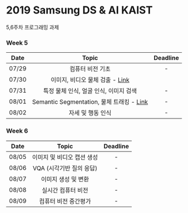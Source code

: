 # 2019 Samsung DS & AI KAIST

5,6주차 프로그래밍 과제


### Week 5
| Date | Topic | Deadline | 
|:-------:|:-------:|:------:|
|  07/29 |  컴퓨터 비전 기초  |   -    |
|  07/30 |  이미지, 비디오 물체 검출 - [Link](https://github.com/1Konny/object_detection_quiz/blob/master/quiz/quiz.ipynb)|  |   -    |
|  07/31 |  특정 물체 인식, 얼굴 인식, 이미지  검색  |   -    |
|  08/01 |  Semantic Segmentation, 물체 트래킹 - [Link](https://github.com/1Konny/semantic-segmentation-quiz/blob/master/quiz.ipynb)  |   -    |
|  08/02 |  자세 및 행동 인식  |   -    |

### Week 6
| Date | Topic | Deadline | 
|:-------:|:-------:|:------:|
|  08/05 |  이미지 및 비디오 캡션 생성  |   -    |
|  08/06 |  VQA (시각기반 질의 응답)  |   -    |
|  08/07 |  이미지 생성 및 변환  |   -    |
|  08/08 |  실시간 컴퓨터 비전  |   -    |
|  08/09 |  컴퓨터 비전 중간평가	  |   -    |

